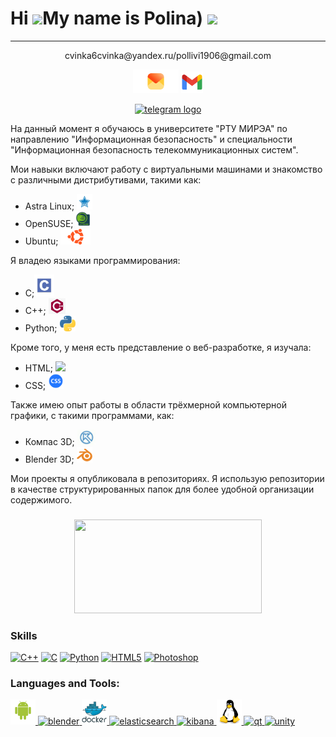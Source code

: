 Hi ![](https://user-images.githubusercontent.com/18350557/176309783-0785949b-9127-417c-8b55-ab5a4333674e.gif)My name is Polina)  <img src="https://readme-typing-svg.demolab.com/?lines=Programmer%20;Designer%20;Security Guard%20;Engineer%20&font=Fira%20Code&center=true&width=440&height=30&color=f75c7e&vCenter=true&pause=10&size=22" /></a>
===============================================================================================================================

--------------------------
<div align="center">
    <p>cvinka6cvinka@yandex.ru/pollivi1906@gmail.com</p>
    <img src="https://github.com/1Polina/image/blob/main/scale_1200.png?raw=true" height="38" />
    <img src="https://github.com/1Polina/image/blob/main/d04efe7341f7f30d7094cd39a5396c5c.png?raw=true" height="35" />
  </a>
    <p> </p>
  <a href="https://t.me/I0plv07" target="_blank">
    <img src="https://img.shields.io/static/v1?message=Telegram&logo=telegram&label=&color=2CA5E0&logoColor=white&labelColor=&style=for-the-badge" height="25" alt="telegram logo"  />
  </a>
</div>

На данный момент я обучаюсь в университете "РТУ МИРЭА" по направлению "Информационная безопасность" и специальности "Информационная безопасность телекоммуникационных систем". 

Мои навыки включают работу с виртуальными машинами и знакомство с различными дистрибутивами, такими как:
* Astra Linux; <img src="https://github.com/1Polina/image/blob/main/Astar-Linuks.jpg?raw=true" height="25" />
* OpenSUSE; <img src="https://github.com/1Polina/image/blob/main/openSUSE-logo.png?raw=true" height="25" />
* Ubuntu; <img src="https://github.com/1Polina/image/blob/main/ubuntu-logo-png-ubuntu-free-logo-icons-1200x630.png?raw=true" height="25" />

Я владею языками программирования:
* C;<img src="https://github.com/1Polina/image/blob/main/c.jpg?raw=true" height="35" />
* C++; <img src="https://github.com/1Polina/image/blob/main/scale_12.jpg?raw=true" height="25" />
* Python; <img src="https://github.com/1Polina/image/blob/main/Python_logo_icon.png?raw=true" height="25" />

Кроме того, у меня есть представление о веб-разработке, я изучала:
* HTML; <img src="https://github.com/1Polina/image/blob/main/htm.jpg?raw=true" height="35" />
* CSS; <img src="https://github.com/1Polina/image/blob/main/%D1%81%D1%8B%D1%8B.png?raw=true" height="25" />

Также имею опыт работы в области трёхмерной компьютерной графики, с такими программами, как: 
* Компас 3D; <img src="https://github.com/1Polina/image/blob/main/compas.jpg?raw=true" height="25" />
* Blender 3D; <img src="https://github.com/1Polina/image/blob/main/blender.jpg?raw=true" height="25" />

Мои проекты я опубликовала в репозиториях. Я использую репозитории в качестве структурированных папок для более удобной организации содержимого.

###                       
###                                  
###              
<div align="center">
  <img height="150" width="300" src="https://github.com/1Polina/image/blob/main/hacker-reality-colored-keyboard.gif?raw=true"  />
</div>

### Skills
<p align="left">
<a href="https://docs.microsoft.com/en-us/cpp/?view=msvc-170" target="_blank" rel="noreferrer"><img src="https://raw.githubusercontent.com/danielcranney/readme-generator/main/public/icons/skills/cplusplus-colored.svg" width="36" height="36" alt="C++" /></a>
<a href="https://docs.microsoft.com/en-us/cpp/?view=msvc-170" target="_blank" rel="noreferrer"><img src="https://raw.githubusercontent.com/danielcranney/readme-generator/main/public/icons/skills/c-colored.svg" width="36" height="36" alt="C" /></a>
<a href="https://www.python.org/" target="_blank" rel="noreferrer"><img src="https://raw.githubusercontent.com/danielcranney/readme-generator/main/public/icons/skills/python-colored.svg" width="36" height="36" alt="Python" /></a>
<a href="https://developer.mozilla.org/en-US/docs/Glossary/HTML5" target="_blank" rel="noreferrer"><img src="https://raw.githubusercontent.com/danielcranney/readme-generator/main/public/icons/skills/html5-colored.svg" width="36" height="36" alt="HTML5" /></a>
<a href="https://www.adobe.com/uk/products/photoshop.html" target="_blank" rel="noreferrer"><img src="https://raw.githubusercontent.com/danielcranney/readme-generator/main/public/icons/skills/photoshop-colored.svg" width="36" height="36" alt="Photoshop" /></a>
</p>

<h3 align="left">Languages and Tools:</h3>
<p align="left"> <a href="https://developer.android.com" target="_blank" rel="noreferrer"> <img src="https://raw.githubusercontent.com/devicons/devicon/master/icons/android/android-original-wordmark.svg" alt="android" width="40" height="40"/> </a> <a href="https://www.blender.org/" target="_blank" rel="noreferrer"> <img src="https://download.blender.org/branding/community/blender_community_badge_white.svg" alt="blender" width="40" height="40"/> </a> <a href="https://www.docker.com/" target="_blank" rel="noreferrer"> <img src="https://raw.githubusercontent.com/devicons/devicon/master/icons/docker/docker-original-wordmark.svg" alt="docker" width="40" height="40"/> </a> <a href="https://www.elastic.co" target="_blank" rel="noreferrer"> <img src="https://www.vectorlogo.zone/logos/elastic/elastic-icon.svg" alt="elasticsearch" width="40" height="40"/> </a> <a href="https://www.elastic.co/kibana" target="_blank" rel="noreferrer"> <img src="https://www.vectorlogo.zone/logos/elasticco_kibana/elasticco_kibana-icon.svg" alt="kibana" width="40" height="40"/> </a> <a href="https://www.linux.org/" target="_blank" rel="noreferrer"> <img src="https://raw.githubusercontent.com/devicons/devicon/master/icons/linux/linux-original.svg" alt="linux" width="40" height="40"/> </a> <a href="https://www.qt.io/" target="_blank" rel="noreferrer"> <img src="https://upload.wikimedia.org/wikipedia/commons/0/0b/Qt_logo_2016.svg" alt="qt" width="40" height="40"/> </a> <a href="https://unity.com/" target="_blank" rel="noreferrer"> <img src="https://www.vectorlogo.zone/logos/unity3d/unity3d-icon.svg" alt="unity" width="40" height="40"/> </a> </p>


